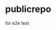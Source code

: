 # publicrepo
for e2e test

















































































































































































































